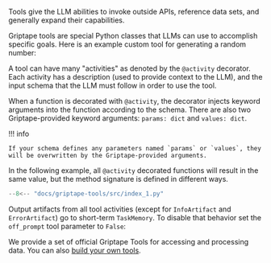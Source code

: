 Tools give the LLM abilities to invoke outside APIs, reference data sets, and generally expand their capabilities.

Griptape tools are special Python classes that LLMs can use to accomplish specific goals. Here is an example custom tool for generating a random number:

A tool can have many "activities" as denoted by the `@activity` decorator. Each activity has a description (used to provide context to the LLM), and the input schema that the LLM must follow in order to use the tool.

When a function is decorated with `@activity`, the decorator injects keyword arguments into the function according to the schema. There are also two Griptape-provided keyword arguments: `params: dict` and `values: dict`.

!!! info

    If your schema defines any parameters named `params` or `values`, they will be overwritten by the Griptape-provided arguments.

In the following example, all `@activity` decorated functions will result in the same value, but the method signature is defined in different ways.

```python
--8<-- "docs/griptape-tools/src/index_1.py"
```

Output artifacts from all tool activities (except for `InfoArtifact` and `ErrorArtifact`) go to short-term `TaskMemory`. To disable that behavior set the `off_prompt` tool parameter to `False`:

We provide a set of official Griptape Tools for accessing and processing data. You can also [build your own tools](./custom-tools/index.md).
